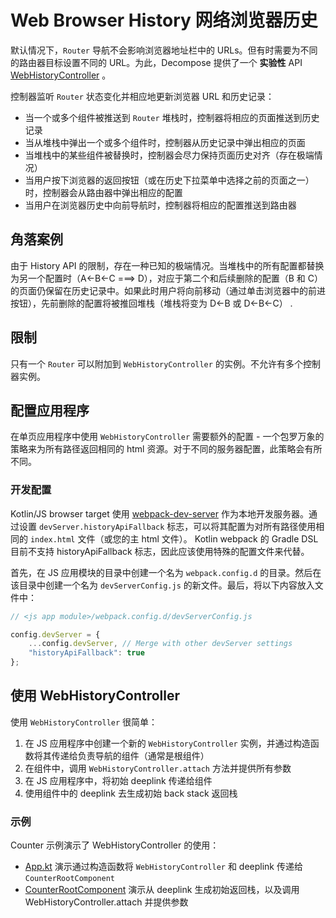 # Web Browser History 网络浏览器历史

默认情况下，`Router` 导航不会影响浏览器地址栏中的 URLs。但有时需要为不同的路由器目标设置不同的 URL。为此，Decompose 提供了一个 **实验性** API
[WebHistoryController](https://github.com/arkivanov/Decompose/blob/master/decompose/src/jsMain/kotlin/com/arkivanov/decompose/router/webhistory/DefaultWebHistoryController.kt)
。

控制器监听 `Router` 状态变化并相应地更新浏览器 URL 和历史记录：

- 当一个或多个组件被推送到 `Router` 堆栈时，控制器将相应的页面推送到历史记录
- 当从堆栈中弹出一个或多个组件时，控制器从历史记录中弹出相应的页面
- 当堆栈中的某些组件被替换时，控制器会尽力保持页面历史对齐（存在极端情况）
- 当用户按下浏览器的返回按钮（或在历史下拉菜单中选择之前的页面之一）时，控制器会从路由器中弹出相应的配置
- 当用户在浏览器历史中向前导航时，控制器将相应的配置推送到路由器

## 角落案例

由于 History API 的限制，存在一种已知的极端情况。当堆栈中的所有配置都替换为另一个配置时（A<-B<-C ===> D），对应于第二个和后续删除的配置（B 和
C）的页面仍保留在历史记录中。如果此时用户将向前移动（通过单击浏览器中的前进按钮），先前删除的配置将被推回堆栈（堆栈将变为 D<-B 或 D<-B<-C） .

## 限制

只有一个 `Router` 可以附加到 `WebHistoryController` 的实例。不允许有多个控制器实例。

## 配置应用程序

在单页应用程序中使用 `WebHistoryController` 需要额外的配置 - 一个包罗万象的策略来为所有路径返回相同的 html 资源。对于不同的服务器配置，此策略会有所不同。

### 开发配置

Kotlin/JS browser target 使用 [webpack-dev-server](https://github.com/webpack/webpack-dev-server) 作为本地开发服务器。通过设置
`devServer.historyApiFallback` 标志，可以将其配置为对所有路径使用相同的 `index.html` 文件（或您的主 html 文件）。 Kotlin webpack 的 Gradle DSL 目前不支持
historyApiFallback 标志，因此应该使用特殊的配置文件来代替。

首先，在 JS 应用模块的目录中创建一个名为 `webpack.config.d` 的目录。然后在该目录中创建一个名为 `devServerConfig.js` 的新文件。最后，将以下内容放入文件中：

```js
// <js app module>/webpack.config.d/devServerConfig.js

config.devServer = {
    ...config.devServer, // Merge with other devServer settings
    "historyApiFallback": true
};
```

## 使用 WebHistoryController

使用 `WebHistoryController` 很简单：

1. 在 JS 应用程序中创建一个新的 `WebHistoryController` 实例，并通过构造函数将其传递给负责导航的组件（通常是根组件）
2. 在组件中，调用 `WebHistoryController.attach` 方法并提供所有参数
3. 在 JS 应用程序中，将初始 deeplink 传递给组件
4. 使用组件中的 deeplink 去生成初始 back stack 返回栈

### 示例

Counter 示例演示了 WebHistoryController 的使用：

- [App.kt](https://github.com/arkivanov/Decompose/blob/master/sample/counter/app-js/src/main/kotlin/com/arkivanov/sample/counter/app/App.kt)
  演示通过构造函数将 `WebHistoryController` 和 deeplink 传递给 `CounterRootComponent`
- [CounterRootComponent](https://github.com/arkivanov/Decompose/blob/master/sample/counter/shared/src/commonMain/kotlin/com/arkivanov/sample/counter/shared/root/CounterRootComponent.kt)
  演示从 deeplink 生成初始返回栈，以及调用 WebHistoryController.attach 并提供参数